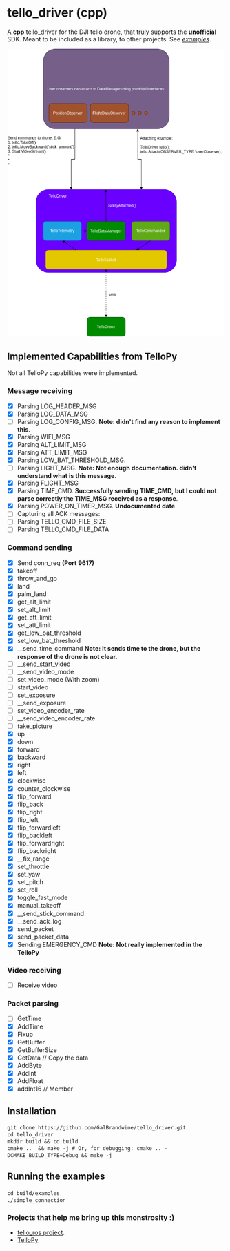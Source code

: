 # tello_driver (cpp)

A **cpp** tello_driver for the DJI tello drone, that truly supports the **unofficial** SDK.
Meant to be included as a library, to other projects. See *[examples](examples)*.

![](docs/TelloDriver-TelloDriver_USER_relation.png)

## Implemented Capabilities from TelloPy

Not all TelloPy capabilities were implemented.

### Message receiving

- [x] Parsing LOG_HEADER_MSG  
- [x] Parsing LOG_DATA_MSG  
- [ ] Parsing LOG_CONFIG_MSG. **Note: didn't find any reason to implement this**.
- [x] Parsing WIFI_MSG
- [x] Parsing ALT_LIMIT_MSG
- [x] Parsing ATT_LIMIT_MSG
- [x] Parsing LOW_BAT_THRESHOLD_MSG.
- [ ] Parsing LIGHT_MSG. **Note: Not enough documentation. didn't understand what is this message**.
- [x] Parsing FLIGHT_MSG
- [x] Parsing TIME_CMD. **Successfully sending TIME_CMD, but I could not parse correctly the TIME_MSG received as a response**.
- [x] Parsing POWER_ON_TIMER_MSG. **Undocumented date**
- [ ] Capturing all ACK messages:
- [ ] Parsing TELLO_CMD_FILE_SIZE
- [ ] Parsing TELLO_CMD_FILE_DATA

### Command sending

- [x] Send conn_req **(Port 9617)**
- [x] takeoff
- [x] throw_and_go
- [x] land
- [x] palm_land
- [x] get_alt_limit
- [x] set_alt_limit
- [x] get_att_limit
- [x] set_att_limit
- [x] get_low_bat_threshold
- [x] set_low_bat_threshold
- [x] __send_time_command **Note: It sends time to the drone, but the response of the drone is not clear.**
- [ ] __send_start_video
- [ ] __send_video_mode
- [ ] set_video_mode (With zoom)
- [ ] start_video
- [ ] set_exposure
- [ ] __send_exposure
- [ ] set_video_encoder_rate
- [ ] __send_video_encoder_rate
- [ ] take_picture
- [x] up
- [x] down
- [x] forward
- [x] backward
- [x] right
- [x] left
- [x] clockwise
- [x] counter_clockwise
- [x] flip_forward
- [x] flip_back
- [x] flip_right
- [x] flip_left
- [x] flip_forwardleft
- [x] flip_backleft
- [x] flip_forwardright
- [x] flip_backright
- [x] __fix_range
- [x] set_throttle
- [x] set_yaw
- [x] set_pitch
- [x] set_roll
- [x] toggle_fast_mode
- [x] manual_takeoff
- [x] __send_stick_command
- [x] __send_ack_log
- [x] send_packet
- [x] send_packet_data
- [x] Sending EMERGENCY_CMD **Note: Not really implemented in the TelloPy**

### Video receiving

- [ ] Receive video

### Packet parsing

- [ ] GetTime
- [x] AddTime
- [x] Fixup
- [x] GetBuffer
- [x] GetBufferSize
- [x] GetData // Copy the data
- [x] AddByte
- [x] AddInt
- [x] AddFloat
- [x] addInt16 // Member

## Installation

```shell
git clone https://github.com/GalBrandwine/tello_driver.git
cd tello_driver
mkdir build && cd build
cmake ..  && make -j # Or, for debugging: cmake .. -DCMAKE_BUILD_TYPE=Debug && make -j
```

## Running the examples

```shell
cd build/examples
./simple_connection
```

### Projects that help me bring up this monstrosity :)

- [tello_ros project](https://github.com/clydemcqueen/tello_ros).
- [TelloPy](https://github.com/hanyazou/TelloPy)
